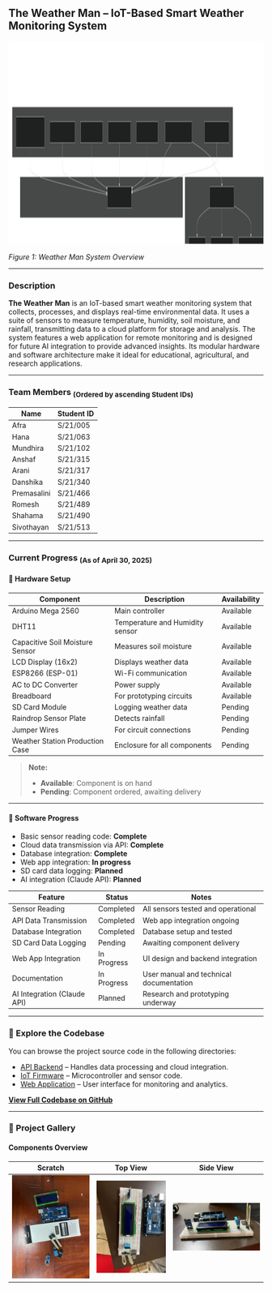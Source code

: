 ## The Weather Man – IoT-Based Smart Weather Monitoring System
<p align="center">
    <img src="./assets/System-Architecture-Diagram.svg" alt="Weather Man System Overview" width="600" height="400">
</p>
<em align="center">Figure 1: Weather Man System Overview</em>

---

### Description

**The Weather Man** is an IoT-based smart weather monitoring system that collects, processes, and displays real-time environmental data. It uses a suite of sensors to measure temperature, humidity, soil moisture, and rainfall, transmitting data to a cloud platform for storage and analysis. The system features a web application for remote monitoring and is designed for future AI integration to provide advanced insights. Its modular hardware and software architecture make it ideal for educational, agricultural, and research applications.

---

### Team Members <sub>(Ordered by ascending Student IDs)</sub>

| Name         | Student ID  |
|--------------|-------------|
| Afra         | S/21/005    |
| Hana         | S/21/063    |
| Mundhira     | S/21/102    |
| Anshaf       | S/21/315    |
| Arani        | S/21/317    |
| Danshika     | S/21/340    |
| Premasalini  | S/21/466    |
| Romesh       | S/21/489    |
| Shahama      | S/21/490    |
| Sivothayan   | S/21/513    |

---

### Current Progress <sub>(As of April 30, 2025)</sub>

#### 🔧 Hardware Setup

| Component                        | Description                                 | Availability      |
|----------------------------------|---------------------------------------------|-------------------|
| Arduino Mega 2560                | Main controller                             | Available         |
| DHT11                            | Temperature and Humidity sensor             | Available         |
| Capacitive Soil Moisture Sensor  | Measures soil moisture                      | Available         |
| LCD Display (16x2)               | Displays weather data                       | Available         |
| ESP8266 (ESP-01)                 | Wi-Fi communication                         | Available         |
| AC to DC Converter               | Power supply                                | Available         |
| Breadboard                       | For prototyping circuits                    | Available         |
| SD Card Module                   | Logging weather data                        | Pending           |
| Raindrop Sensor Plate            | Detects rainfall                            | Pending           |
| Jumper Wires                     | For circuit connections                     | Pending           |
| Weather Station Production Case  | Enclosure for all components                | Pending           |

> **Note:**  
> - **Available**: Component is on hand  
> - **Pending**: Component ordered, awaiting delivery

---

#### 🧠 Software Progress

- Basic sensor reading code: **Complete**
- Cloud data transmission via API: **Complete**
- Database integration: **Complete**
- Web app integration: **In progress**
- SD card data logging: **Planned**
- AI integration (Claude API): **Planned**

| Feature                     | Status      | Notes                                   |
|-----------------------------|-------------|-----------------------------------------|
| Sensor Reading              | Completed   | All sensors tested and operational      |
| API Data Transmission       | Completed   | Web app integration ongoing             |
| Database Integration        | Completed   | Database setup and tested               |
| SD Card Data Logging        | Pending     | Awaiting component delivery             |
| Web App Integration         | In Progress | UI design and backend integration       |
| Documentation               | In Progress | User manual and technical documentation |
| AI Integration (Claude API) | Planned     | Research and prototyping underway       |

---

### 📂 Explore the Codebase

You can browse the project source code in the following directories:

- [API Backend](./codebase/api/) – Handles data processing and cloud integration.
- [IoT Firmware](./codebase/iot-firmware/) – Microcontroller and sensor code.
- [Web Application](./codebase/web-app/) – User interface for monitoring and analytics.

[**View Full Codebase on GitHub**](./codebase/)

---

### 📸 Project Gallery

#### Components Overview

| Scratch   | Top View   | Side View  |
|:---------:|:----------:|:----------:|
| ![Scratch](./assets/1.jpg) | ![Top View](./assets/2.jpg) | ![Side View](./assets/3.jpg) |

